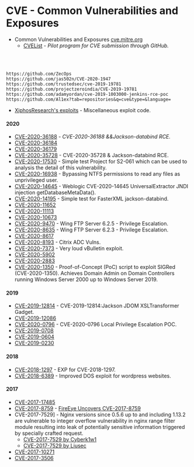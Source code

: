 # CVE - Common Vulnerabilities and Exposures

- Common Vulnerabilities and Exposures [cve.mitre.org](https://cve.mitre.org)
  - [CVEList](https://github.com/CVEProject/cvelist) - _Pilot program for CVE submission through GitHub._
<br >
<br >

````
https://github.com/ZecOps
https://github.com/jas502n/CVE-2020-1947
https://github.com/trustedsec/cve-2019-19781
https://github.com/projectzeroindia/CVE-2019-19781
https://github.com/adamyordan/cve-2019-1003000-jenkins-rce-poc
https://github.com/Al1ex?tab=repositories&q=cve&type=&language=
````

- [XiphosResearch's exploits](https://github.com/XiphosResearch/exploits) - Miscellaneous exploit code.

#### 2020
- [CVE-2020-36188](https://github.com/Al1ex/CVE-2020-36188) - _CVE-2020-36188 &&Jackson-databind RCE._
- [CVE-2020-36184](https://github.com/Al1ex/CVE-2020-36184)
- [CVE-2020-36179](https://github.com/Al1ex/CVE-2020-36179)
- [CVE-2020-35728](https://github.com/Al1ex/CVE-2020-35728) - CVE-2020-35728 & Jackson-databind RCE.
- [CVE-2020-17530](https://github.com/Al1ex/CVE-2020-17530) - Simple test Project for S2-061 which can be used to analysis the detail of this vulnerability.
- [CVE-2020-16938](https://github.com/ioncodes/CVE-2020-16938) - Bypassing NTFS permissions to read any files as unprivileged user.
- [CVE-2020-14645](https://github.com/Al1ex/CVE-2020-14645) - Weblogic CVE-2020-14645 UniversalExtractor JNDI injection getDatabaseMetaData().
- [CVE-2020-14195](https://github.com/Al1ex/CVE-2020-14195) - Simple test for FasterXML jackson-databind.
- [CVE-2020-11652](https://github.com/Al1ex/CVE-2020-11652)
- [CVE-2020-11113](https://github.com/Al1ex/CVE-2020-11113)
- [CVE-2020-10673](https://github.com/Al1ex/CVE-2020-10673)
- [CVE-2020-9470](https://github.com/Al1ex/CVE-2020-9470) - Wing FTP Server 6.2.5 - Privilege Escalation.
- [CVE-2020-8635](https://github.com/Al1ex/CVE-2020-8635) - Wing FTP Server 6.2.3 - Privilege Escalation.
- [CVE-2020-8617](https://github.com/knqyf263/CVE-2020-8617)
- [CVE-2020-8193](https://github.com/jas502n/CVE-2020-8193) - Citrix ADC Vulns.
- [CVE-2020-7373](https://github.com/darrenmartyn/vBulldozer) - Very loud vBulletin exploit.
- [CVE-2020-5902](https://github.com/Al1ex/CVE-2020-5902)
- [CVE-2020-2883](https://github.com/Al1ex/CVE-2020-2883)
- [CVE-2020-1350](https://github.com/Al1ex/CVE-2020-1350) - Proof-of-Concept (PoC) script to exploit SIGRed (CVE-2020-1350). Achieves Domain Admin on Domain Controllers running Windows Server 2000 up to Windows Server 2019.
#### 2019
- [CVE-2019-12814](https://github.com/Al1ex/CVE-2019-12814) - CVE-2019-12814:Jackson JDOM XSLTransformer Gadget.
- [CVE-2019-12086](https://github.com/Al1ex/CVE-2019-12086)
- [CVE-2020-0796](https://github.com/ZecOps/CVE-2020-0796-LPE-POC) - CVE-2020-0796 Local Privilege Escalation POC.
- [CVE-2019-0708](https://github.com/Ekultek/BlueKeep)
- [CVE-2019-0604](https://github.com/Voulnet/desharialize)
- [CVE-2019-0230](https://github.com/Al1ex/CVE-2019-0230)

#### 2018
- [CVE-2018-1297](https://github.com/Al1ex/CVE-2018-1297) - EXP for CVE-2018-1297.
- [CVE-2018-6389](https://github.com/s0md3v/Shiva) - Improved DOS exploit for wordpress websites.

#### 2017
- [CVE-2017-17485](https://github.com/Al1ex/CVE-2017-17485)
- [CVE-2017-8759](https://github.com/Voulnet/CVE-2017-8759-Exploit-sample) - [FireEye Uncovers CVE-2017-8759](https://www.fireeye.com/blog/threat-research/2017/09/zero-day-used-to-distribute-finspy.html)
- CVE-2017-7529] - Nginx versions since 0.5.6 up to and including 1.13.2 are vulnerable to integer overflow vulnerability in nginx range filter module resulting into leak of potentially sensitive information triggered by specially crafted request.
  - [CVE-2017-7529 by Cyberk1w1](https://github.com/cyberk1w1/CVE-2017-7529/blob/master/main.py)
  - [CVE-2017-7529 by Liusec](https://github.com/liusec/CVE-2017-7529)
- [CVE-2017-10271](https://github.com/Al1ex/CVE-2017-10271)
- [CVE-2017-3506](https://github.com/Al1ex/CVE-2017-3506)





